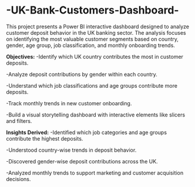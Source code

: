 # -UK-Bank-Customers-Dashboard-
This project presents a Power BI interactive dashboard designed to analyze customer deposit behavior in the UK banking sector. The analysis focuses on identifying the most valuable customer segments based on country, gender, age group, job classification, and monthly onboarding trends.

**Objectives:**
-Identify which UK country contributes the most in customer deposits.

-Analyze deposit contributions by gender within each country.

-Understand which job classifications and age groups contribute more deposits.

-Track monthly trends in new customer onboarding.

-Build a visual storytelling dashboard with interactive elements like slicers and filters.

**Insights Derived:**
-Identified which job categories and age groups contribute the highest deposits.

-Understood country-wise trends in deposit behavior.

-Discovered gender-wise deposit contributions across the UK.

-Analyzed monthly trends to support marketing and customer acquisition decisions.


